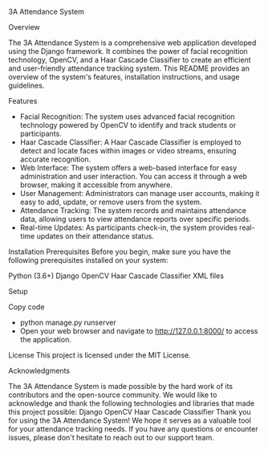3A Attendance System

Overview

The 3A Attendance System is a comprehensive web application developed using the Django framework. It combines the power of facial recognition technology, OpenCV, and a Haar Cascade Classifier to create an efficient and user-friendly attendance tracking system. This README provides an overview of the system's features, installation instructions, and usage guidelines.

Features
- Facial Recognition: The system uses advanced facial recognition technology powered by OpenCV to identify and track students or participants.
- Haar Cascade Classifier: A Haar Cascade Classifier is employed to detect and locate faces within images or video streams, ensuring accurate recognition.
- Web Interface: The system offers a web-based interface for easy administration and user interaction. You can access it through a web browser, making it accessible from anywhere.
- User Management: Administrators can manage user accounts, making it easy to add, update, or remove users from the system.
- Attendance Tracking: The system records and maintains attendance data, allowing users to view attendance reports over specific periods.
- Real-time Updates: As participants check-in, the system provides real-time updates on their attendance status.



Installation
Prerequisites
Before you begin, make sure you have the following prerequisites installed on your system:

Python (3.6+)
Django
OpenCV
Haar Cascade Classifier XML files

Setup


Copy code
- python manage.py runserver
- Open your web browser and navigate to http://127.0.0.1:8000/ to access the application.





License
This project is licensed under the MIT License.



Acknowledgments

The 3A Attendance System is made possible by the hard work of its contributors and the open-source community. We would like to acknowledge and thank the following technologies and libraries that made this project possible:
Django
OpenCV
Haar Cascade Classifier
Thank you for using the 3A Attendance System! We hope it serves as a valuable tool for your attendance tracking needs. If you have any questions or encounter issues, please don't hesitate to reach out to our support team.
